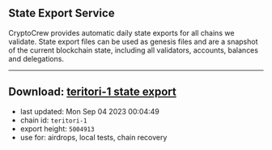 ## State Export Service
CryptoCrew provides automatic daily state exports for all chains we validate. State export files can be used as genesis files and are a snapshot of the current blockchain state, including all validators, accounts, balances and delegations.

---
**Download: [teritori-1 state export](https://dl.ccvalidators.com/SERVICE/teritori/teritori-1_export_5004913.json)**
---

- last updated: Mon Sep 04 2023 00:04:49
- chain id: `teritori-1`
- export height: `5004913`
- use for: airdrops, local tests, chain recovery
